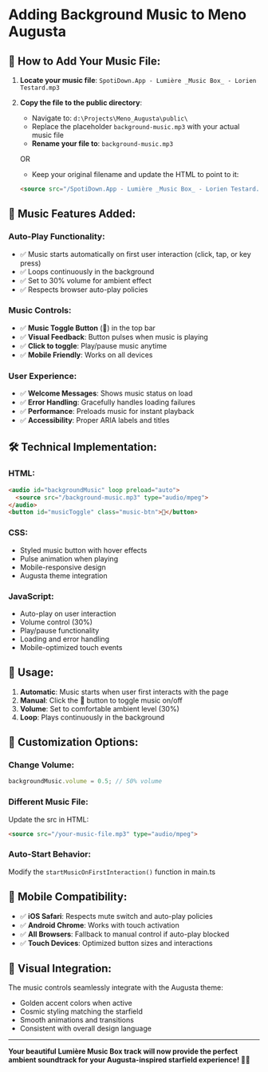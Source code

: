 # Adding Background Music to Meno Augusta

## 📁 **How to Add Your Music File:**

1. **Locate your music file**: `SpotiDown.App - Lumière _Music Box_ - Lorien Testard.mp3`

2. **Copy the file to the public directory**:
   - Navigate to: `d:\Projects\Meno_Augusta\public\`
   - Replace the placeholder `background-music.mp3` with your actual music file
   - **Rename your file to**: `background-music.mp3`

   OR

   - Keep your original filename and update the HTML to point to it:
   ```html
   <source src="/SpotiDown.App - Lumière _Music Box_ - Lorien Testard.mp3" type="audio/mpeg">
   ```

## 🎵 **Music Features Added:**

### **Auto-Play Functionality**:
- ✅ Music starts automatically on first user interaction (click, tap, or key press)
- ✅ Loops continuously in the background
- ✅ Set to 30% volume for ambient effect
- ✅ Respects browser auto-play policies

### **Music Controls**:
- ✅ **Music Toggle Button** (🎵) in the top bar
- ✅ **Visual Feedback**: Button pulses when music is playing
- ✅ **Click to toggle**: Play/pause music anytime
- ✅ **Mobile Friendly**: Works on all devices

### **User Experience**:
- ✅ **Welcome Messages**: Shows music status on load
- ✅ **Error Handling**: Gracefully handles loading failures
- ✅ **Performance**: Preloads music for instant playback
- ✅ **Accessibility**: Proper ARIA labels and titles

## 🛠️ **Technical Implementation:**

### **HTML**:
```html
<audio id="backgroundMusic" loop preload="auto">
  <source src="/background-music.mp3" type="audio/mpeg">
</audio>
<button id="musicToggle" class="music-btn">🎵</button>
```

### **CSS**:
- Styled music button with hover effects
- Pulse animation when playing
- Mobile-responsive design
- Augusta theme integration

### **JavaScript**:
- Auto-play on user interaction
- Volume control (30%)
- Play/pause functionality
- Loading and error handling
- Mobile-optimized touch events

## 🎯 **Usage:**

1. **Automatic**: Music starts when user first interacts with the page
2. **Manual**: Click the 🎵 button to toggle music on/off
3. **Volume**: Set to comfortable ambient level (30%)
4. **Loop**: Plays continuously in the background

## 🔧 **Customization Options:**

### **Change Volume**:
```javascript
backgroundMusic.volume = 0.5; // 50% volume
```

### **Different Music File**:
Update the src in HTML:
```html
<source src="/your-music-file.mp3" type="audio/mpeg">
```

### **Auto-Start Behavior**:
Modify the `startMusicOnFirstInteraction()` function in main.ts

## 📱 **Mobile Compatibility:**

- ✅ **iOS Safari**: Respects mute switch and auto-play policies
- ✅ **Android Chrome**: Works with touch activation
- ✅ **All Browsers**: Fallback to manual control if auto-play blocked
- ✅ **Touch Devices**: Optimized button sizes and interactions

## 🎨 **Visual Integration:**

The music controls seamlessly integrate with the Augusta theme:
- Golden accent colors when active
- Cosmic styling matching the starfield
- Smooth animations and transitions
- Consistent with overall design language

---

**Your beautiful Lumière Music Box track will now provide the perfect ambient soundtrack for your Augusta-inspired starfield experience! 🌟🎵**
